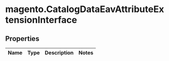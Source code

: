 # magento.CatalogDataEavAttributeExtensionInterface

## Properties
Name | Type | Description | Notes
------------ | ------------- | ------------- | -------------


